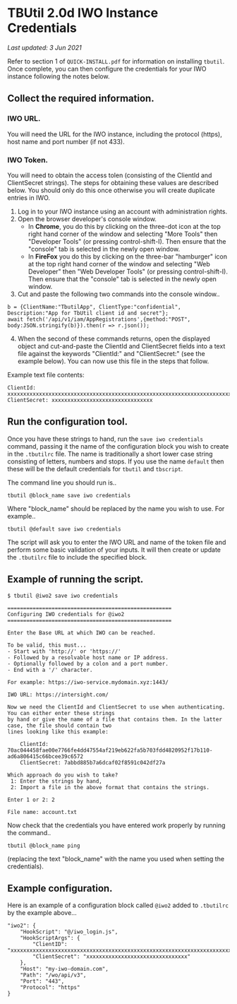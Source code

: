 # TBUtil 2.0d IWO Instance Credentials

*Last updated: 3 Jun 2021*

Refer to section 1 of `QUICK-INSTALL.pdf` for information on installing `tbutil`. Once complete, you can then configure the credentials for your IWO instance following the notes below.

## Collect the required information.

### IWO URL.

You will need the URL for the IWO instance, including the protocol (https), host name and port number (if not 433).

### IWO Token.

You will need to obtain the access tolen (consisting of the ClientId and ClientSecret strings). The steps for obtaining these values are described below. You should only do this once otherwise you will create duplicate entries in IWO.

1. Log in to your IWO instance using an account with administration rights.
2. Open the browser developer's console window.
    - In **Chrome**, you do this by clicking on the three-dot icon at the top right hand corner of the window and selecting "More Tools" then "Developer Tools" (or pressing control-shift-I). Then ensure that the "console" tab is selected in the newly open window.
    - In **FireFox** you do this by clicking on the three-bar "hamburger" icon at the top right hand corner of the window and selecting "Web Developer" then "Web Developer Tools" (or pressing control-shift-I). Then ensure that the "console" tab is selected in the newly open window.
3. Cut and paste the following two commands into the console window..
```
b = {ClientName:"TbutilApp", ClientType:"confidential", Description:"App for TbUtil client id and secret"};
await fetch('/api/v1/iam/AppRegistrations',{method:"POST", body:JSON.stringify(b)}).then(r => r.json());
```
4. When the second of these commands returns, open the displayed object and cut-and-paste the ClientId and ClientSecret fields into a text file against the keywords "ClientId:" and "ClientSecret:" (see the example below). You can now use this file in the steps that follow.

Example text file contents:

```
ClientId: xxxxxxxxxxxxxxxxxxxxxxxxxxxxxxxxxxxxxxxxxxxxxxxxxxxxxxxxxxxxxxxxxxxxxxxxxxxxxxxxxxxxxxxxx
ClientSecret: xxxxxxxxxxxxxxxxxxxxxxxxxxxxxxxx
```

## Run the configuration tool.

Once you have these strings to hand, run the `save iwo credentials` command, passing it the name of the configuration block you wish to create in the `.tbutilrc` file. The name is traditionally a short lower case string consisting of letters, numbers and stops. If you use the name `default` then these will be the default credentials for `tbutil` and `tbscript`.

The command line you should run is..

```
tbutil @block_name save iwo credentials
```

Where "block_name" should be replaced by the name you wish to use. For example..

```
tbutil @default save iwo credentials
```

The script will ask you to enter the IWO URL and name of the token file and perform some basic validation of your inputs. It will then create or update the `.tbutilrc` file to include the specified block.

## Example of running the script.

```
$ tbutil @iwo2 save iwo credentials

====================================================
Configuring IWO credentials for @iwo2
====================================================

Enter the Base URL at which IWO can be reached.

To be valid, this must...
- Start with 'http://' or 'https://'
- Followed by a resolvable host name or IP address.
- Optionally followed by a colon and a port number.
- End with a '/' character.

For example: https://iwo-service.mydomain.xyz:1443/

IWO URL: https://intersight.com/

Now we need the ClientId and ClientSecret to use when authenticating. You can either enter these strings
by hand or give the name of a file that contains them. In the latter case, the file should contain two
lines looking like this example:

    ClientId: 70ac044458fae00e7766fe4dd47554af219eb622fa5b703fdd4820952f17b110-ad6a806415c66bcee39c6572
    ClientSecret: 7abbd885b7a6dcaf02f8591c042df27a

Which approach do you wish to take?
 1: Enter the strings by hand,
 2: Import a file in the above format that contains the strings.

Enter 1 or 2: 2

File name: account.txt

```

Now check that the credentials you have entered work properly by running the command..

```
tbutil @block_name ping
```

(replacing the text "block_name" with the name you used when setting the credentials).

## Example configuration.

Here is an example of a configuration block called `@iwo2` added to `.tbutilrc` by the example above...

```
"iwo2": {
    "HookScript": "@/iwo_login.js",
    "HookScriptArgs": {
        "ClientID": "xxxxxxxxxxxxxxxxxxxxxxxxxxxxxxxxxxxxxxxxxxxxxxxxxxxxxxxxxxxxxxxxxxxxxxxxxxxxxxxxxxxxxxxxx",
        "ClientSecret": "xxxxxxxxxxxxxxxxxxxxxxxxxxxxxxxx"
    },
    "Host": "my-iwo-domain.com",
    "Path": "/wo/api/v3",
    "Port": "443",
    "Protocol": "https"
}
```
